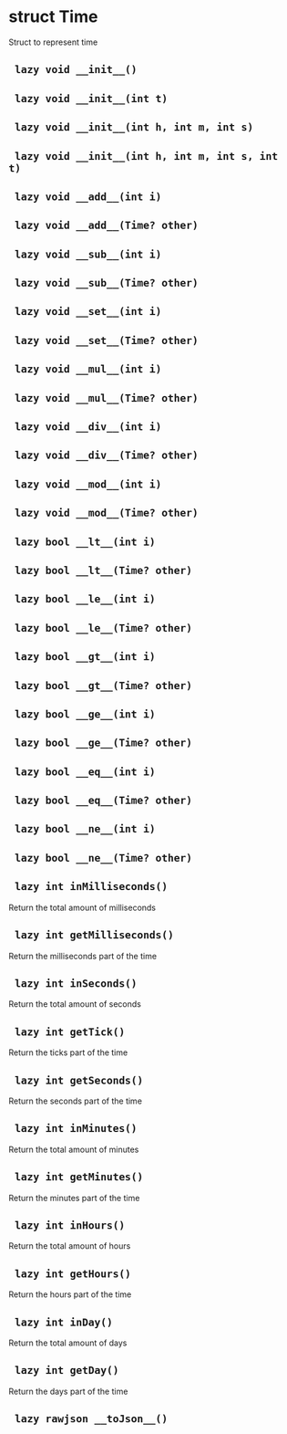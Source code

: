 # struct Time
Struct to represent time

## ` lazy void __init__()`


## ` lazy void __init__(int t)`


## ` lazy void __init__(int h, int m, int s)`


## ` lazy void __init__(int h, int m, int s, int t)`


## ` lazy void __add__(int i)`


## ` lazy void __add__(Time? other)`


## ` lazy void __sub__(int i)`


## ` lazy void __sub__(Time? other)`


## ` lazy void __set__(int i)`


## ` lazy void __set__(Time? other)`


## ` lazy void __mul__(int i)`


## ` lazy void __mul__(Time? other)`


## ` lazy void __div__(int i)`


## ` lazy void __div__(Time? other)`


## ` lazy void __mod__(int i)`


## ` lazy void __mod__(Time? other)`


## ` lazy bool __lt__(int i)`


## ` lazy bool __lt__(Time? other)`


## ` lazy bool __le__(int i)`


## ` lazy bool __le__(Time? other)`


## ` lazy bool __gt__(int i)`


## ` lazy bool __gt__(Time? other)`


## ` lazy bool __ge__(int i)`


## ` lazy bool __ge__(Time? other)`


## ` lazy bool __eq__(int i)`


## ` lazy bool __eq__(Time? other)`


## ` lazy bool __ne__(int i)`


## ` lazy bool __ne__(Time? other)`


## ` lazy int inMilliseconds()`
Return the total amount of milliseconds

## ` lazy int getMilliseconds()`
Return the milliseconds part of the time

## ` lazy int inSeconds()`
Return the total amount of seconds

## ` lazy int getTick()`
Return the ticks part of the time

## ` lazy int getSeconds()`
Return the seconds part of the time

## ` lazy int inMinutes()`
Return the total amount of minutes

## ` lazy int getMinutes()`
Return the minutes part of the time

## ` lazy int inHours()`
Return the total amount of hours

## ` lazy int getHours()`
Return the hours part of the time

## ` lazy int inDay()`
Return the total amount of days

## ` lazy int getDay()`
Return the days part of the time

## ` lazy rawjson __toJson__()`





